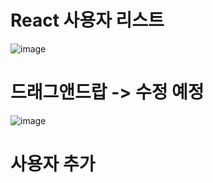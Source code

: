 # React 사용자 리스트
![image](https://user-images.githubusercontent.com/61797683/108792281-3e0cd400-75c4-11eb-9d87-234f797da4a9.png)

# 드래그앤드랍 -> 수정 예정
![image](https://user-images.githubusercontent.com/61797683/108792440-9e037a80-75c4-11eb-9b1c-a4b37efc65fc.png)

# 사용자 추가
